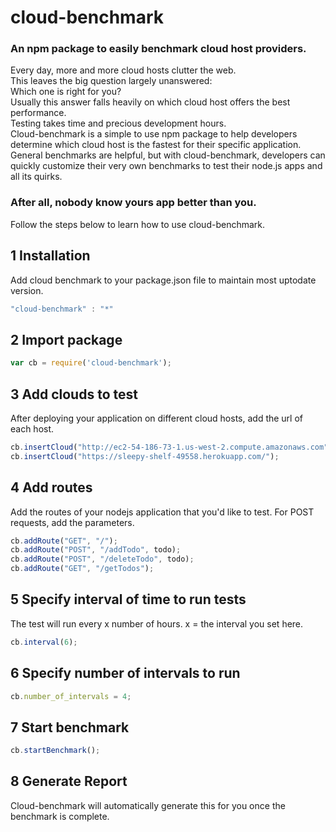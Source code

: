 # cloud-benchmark
### An npm package to easily benchmark cloud host providers.
Every day, more and more cloud hosts clutter the web.  
This leaves the big question largely unanswered:   
Which one is right for you?  
Usually this answer falls heavily on which cloud host offers the best performance.  
Testing takes time and precious development hours.  
Cloud-benchmark is a simple to use npm package to help developers determine which cloud
host is the fastest for their specific application.
General benchmarks are helpful, but with cloud-benchmark, developers can quickly
customize their very own benchmarks to test their node.js apps and all its quirks.

### After all, nobody know yours app better than you.

Follow the steps below to learn how to use cloud-benchmark.

## 1 Installation
Add cloud benchmark to your package.json file to maintain most uptodate version.
```javascript
"cloud-benchmark" : "*"
```

## 2 Import package
```javascript
var cb = require('cloud-benchmark');
```

## 3 Add clouds to test
After deploying your application on different cloud hosts, add the url of each host.
```javascript
cb.insertCloud("http://ec2-54-186-73-1.us-west-2.compute.amazonaws.com");
cb.insertCloud("https://sleepy-shelf-49558.herokuapp.com/");
```

## 4 Add routes
Add the routes of your nodejs application that you'd like to test.
For POST requests, add the parameters.
```javascript
cb.addRoute("GET", "/");
cb.addRoute("POST", "/addTodo", todo);
cb.addRoute("POST", "/deleteTodo", todo);
cb.addRoute("GET", "/getTodos");
```

## 5 Specify interval of time to run tests
The test will run every x number of hours.
x = the interval you set here.
```javascript
cb.interval(6);
```

## 6 Specify number of intervals to run
```javascript
cb.number_of_intervals = 4;
```

## 7 Start benchmark
```javascript
cb.startBenchmark();
```

## 8 Generate Report
Cloud-benchmark will automatically generate this for you once the benchmark is complete.
